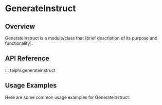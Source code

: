 # GenerateInstruct

## Overview

GenerateInstruct is a module/class that [brief description of its purpose and functionality].

## API Reference

::: taiphi.generateinstruct

## Usage Examples

Here are some common usage examples for GenerateInstruct:

